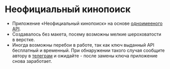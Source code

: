 # Неофициальный кинопоиск

- Приложение «Неофициальный кинопоиск» на основе [одноимееного API](https://kinopoiskapiunofficial.tech/documentation/api/).
- Создавалось без макета, посему возможны мелкие шероховатости в верстке.
- Иногда возможны перебои в работе, так как ключ выданный API бесплатный и временный. При обнаружении такого случая сообщите автору в [телеграм](https://t.me/Arhaall) и ожидайте - после замены ключа приложение снова заработает.
